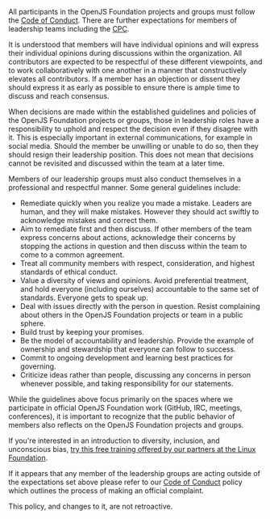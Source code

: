 All participants in the OpenJS Foundation projects and groups must follow the
[Code of Conduct](CODE_OF_CONDUCT.md). There are further expectations for
members of leadership teams including the
[CPC](https://github.com/openjs-foundation/cross-project-council/blob/HEAD/CPC-CHARTER.md).

It is understood that members will have individual opinions and will express
their individual opinions during discussions within the organization. All
contributors are expected to be respectful of these different viewpoints,
and to work collaboratively with one another in a manner that constructively
elevates all contributors. If a member has an objection or dissent they should express it as
early as possible to ensure there is ample time to discuss and reach consensus.

When decisions are made within the established guidelines and policies of the
OpenJS Foundation projects or groups, those in leadership roles have a
responsibility to uphold and respect the decision even if they disagree with
it. This is especially important in external communications, for example in
social media. Should the member be unwilling or unable to do so, then they
should resign their leadership position. This does not mean that decisions
cannot be revisited and discussed within the team at a later time.

Members of our leadership groups must also conduct themselves in a
professional and respectful manner. Some general guidelines include:

- Remediate quickly when you realize you made a mistake. Leaders are human,
  and they will make mistakes. However they should act swiftly to
  acknowledge mistakes and correct them.
- Aim to remediate first and then discuss. If other members of the
  team express concerns about actions, acknowledge their concerns by
  stopping the actions in question and then discuss within the team
  to come to a common agreement.
- Treat all community members with respect, consideration, and highest
  standards of ethical conduct.
- Value a diversity of views and opinions. Avoid preferential
  treatment, and hold everyone (including ourselves) accountable to the same
  set of standards. Everyone gets to speak up.
- Deal with issues directly with the person in question. Resist complaining
  about others in the OpenJS Foundation projects or team in a public sphere.
- Build trust by keeping your promises.
- Be the model of accountability and leadership. Provide the example of
  ownership and stewardship that everyone can follow to success.
- Commit to ongoing development and learning best practices for governing.
- Criticize ideas rather than people, discussing any concerns in person
  whenever possible, and taking responsibility for our statements.

While the guidelines above focus primarily on the spaces where
we participate in official OpenJS Foundation work (GitHub, IRC, meetings,
conferences), it is important to recognize that the public behavior
of members also reflects on the OpenJS Foundation projects and groups.

If you're interested in an introduction to diversity, inclusion, and unconscious bias, 
[try this free training offered by our partners at the Linux Foundation](https://training.linuxfoundation.org/training/inclusive-speaker-orientation/).

If it appears that any member of the leadership groups are acting outside
of the expectations set above please refer to our
[Code of Conduct](CODE_OF_CONDUCT.md)
policy which outlines the process of making an official complaint.

This policy, and changes to it, are not retroactive.
